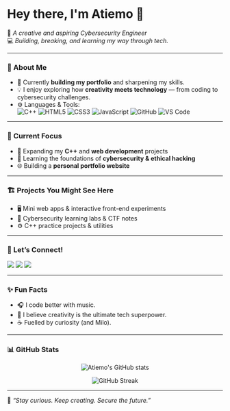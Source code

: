 # Hey there, I'm Atiemo 👋  

🎨 *A creative and aspiring Cybersecurity Engineer*  
💻 *Building, breaking, and learning my way through tech.*

---

### 🚀 About Me  
- 🌱 Currently **building my portfolio** and sharpening my skills.  
- 💡 I enjoy exploring how **creativity meets technology** — from coding to cybersecurity challenges.  
- ⚙️ Languages & Tools:  
  ![C++](https://img.shields.io/badge/C++-00599C?style=flat&logo=cplusplus&logoColor=white)
  ![HTML5](https://img.shields.io/badge/HTML5-E34F26?style=flat&logo=html5&logoColor=white)
  ![CSS3](https://img.shields.io/badge/CSS3-1572B6?style=flat&logo=css3&logoColor=white)
  ![JavaScript](https://img.shields.io/badge/JavaScript-F7DF1E?style=flat&logo=javascript&logoColor=black)
  ![GitHub](https://img.shields.io/badge/GitHub-181717?style=flat&logo=github&logoColor=white)
  ![VS Code](https://img.shields.io/badge/VS_Code-007ACC?style=flat&logo=visualstudiocode&logoColor=white)

---

### 🧠 Current Focus  
- 🚧 Expanding my **C++** and **web development** projects  
- 🔐 Learning the foundations of **cybersecurity & ethical hacking**  
- 🌐 Building a **personal portfolio website**

---

### 🏗️ Projects You Might See Here  
- 🖥️ Mini web apps & interactive front-end experiments  
- 🔐 Cybersecurity learning labs & CTF notes  
- ⚙️ C++ practice projects & utilities

---

### 💬 Let’s Connect!  
<p align="left">
  <a href="https://github.com/jnr-atiemo" target="_blank"><img src="https://img.shields.io/badge/GitHub-100000?style=for-the-badge&logo=github&logoColor=white"/></a>
  <a href="(https://linkedin.com/comm/mynetwork/discovery-see-all?usecase=PEOPLE_FOLLOWS&followMember=agnes-atiemo-debrah-7a24a5376)" target="_blank"><img src="https://img.shields.io/badge/LinkedIn-0077B5?style=for-the-badge&logo=linkedin&logoColor=white"/></a>
  <a href="mailto:agnesatiemodebrah@gmail.com" target="_blank"><img src="https://img.shields.io/badge/Email-D14836?style=for-the-badge&logo=gmail&logoColor=white"/></a>
</p>

---

### ✨ Fun Facts  
- 🎧 I code better with music.  
- 🌌 I believe creativity is the ultimate tech superpower.  
- ☕ Fuelled by curiosity (and Milo).  

---

### 📊 GitHub Stats  
<p align="center">
  <img src="https://github-readme-stats.vercel.app/api?username=YOUR_USERNAME&show_icons=true&theme=tokyonight" alt="Atiemo's GitHub stats" />
</p>
<p align="center">
  <img src="https://github-readme-streak-stats.herokuapp.com/?user=YOUR_USERNAME&theme=tokyonight" alt="GitHub Streak" />
</p>

---

🌱 *“Stay curious. Keep creating. Secure the future.”*

